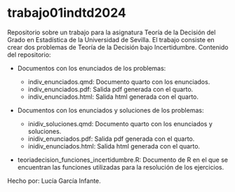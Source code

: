 # trabajo01indtd2024
Repositorio sobre un trabajo para la asignatura Teoría de la Decisión del Grado en Estadística de la Universidad de Sevilla.
El trabajo consiste en crear dos problemas de Teoría de la Decisión bajo Incertidumbre.
Contenido del repositorio: 
- Documentos con los enunciados de los problemas:
  - indiv_enunciados.qmd: Documento quarto con los enunciados.
  - indiv_enunciados.pdf: Salida pdf generada con el quarto.
  - indiv_enunciados.html: Salida html generada con el quarto.
    
- Documentos con los enunciados y soluciones de los problemas:
  - inidiv_soluciones.qmd: Documento quarto con los enunciados y soluciones.
  - inidiv_enunciados.pdf: Salida pdf generada con el quarto.
  - inidiv_enunciados.html: Salida html generada con el quarto.

- teoriadecision_funciones_incertidumbre.R: Documento de R en el que se encuentran las funciones utilizadas para la resolución de los ejercicios.
  
Hecho por: Lucía García Infante. 
